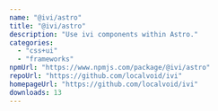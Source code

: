 ```yaml
---
name: "@ivi/astro"
title: "@ivi/astro"
description: "Use ivi components within Astro."
categories:
  - "css+ui"
  - "frameworks"
npmUrl: "https://www.npmjs.com/package/@ivi/astro"
repoUrl: "https://github.com/localvoid/ivi"
homepageUrl: "https://github.com/localvoid/ivi"
downloads: 13
---
```

